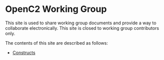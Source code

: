 # OpenC2 Working Group

This site is used to share working group documents and provide a way to collaborate electronically.  This site is closed to working group contributors only.

The contents of this site are described as follows:
- [Constructs](constructs)

